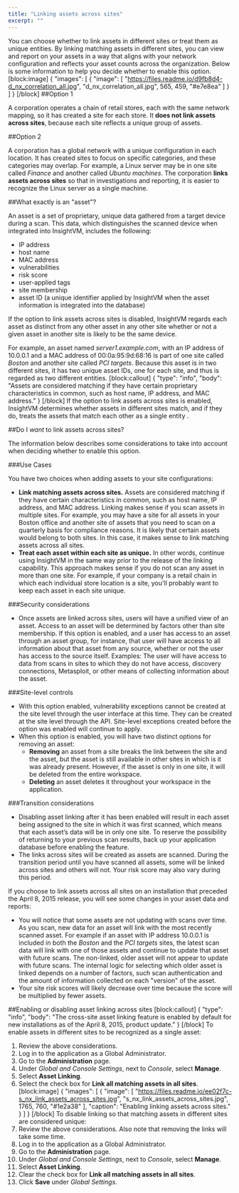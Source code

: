 ```yaml
---
title: "Linking assets across sites"
excerpt: ""
---
```

You can choose whether to link assets in different sites or treat them as unique entities. By linking matching assets in different sites, you can view and report on your assets in a way that aligns with your network configuration and reflects your asset counts across the organization. Below is some information to help you decide whether to enable this option.
[block:image]
{
  "images": [
    {
      "image": [
        "https://files.readme.io/d9fb8d4-d_nx_correlation_all.jpg",
        "d_nx_correlation_all.jpg",
        565,
        459,
        "#e7e8ea"
      ]
    }
  ]
}
[/block]
##Option 1

A corporation operates a chain of retail stores, each with the same network mapping, so it has created a site for each store. It **does not link assets across sites**, because each site reflects a unique group of assets.

##Option 2

A corporation has a global network with a unique configuration in each location. It has created sites to focus on specific categories, and these categories may overlap. For example, a Linux server may be in one site called _Finance_ and another called _Ubuntu machines_. The corporation **links assets across sites** so that in investigations and reporting, it is easier to recognize the Linux server as a single machine.

##What exactly is an "asset"?

An asset is a set of proprietary, unique data gathered from a target device during a scan. This data, which distinguishes the scanned device when integrated into InsightVM, includes the following:
* IP address
* host name
* MAC address
* vulnerabilities
* risk score
* user-applied tags
* site membership
* asset ID (a unique identifier applied by InsightVM when the asset information is integrated into the database)

If the option to link assets across sites is disabled, InsightVM regards each asset as distinct from any other asset in any other site whether or not a given asset in another site is likely to be the same device.

For example, an asset named _server1.example.com_, with an IP address of 10.0.0.1 and a MAC address of 00:0a:95:9d:68:16 is part of one site called _Boston_ and another site called _PCI targets_. Because this asset is in two different sites, it has two unique asset IDs, one for each site, and thus is regarded as two different entities.
[block:callout]
{
  "type": "info",
  "body": "Assets are considered matching if they have certain proprietary characteristics in common, such as host name, IP address, and MAC address."
}
[/block]
If the option to link assets across sites is enabled, InsightVM determines whether assets in different sites match, and if they do, treats the assets that match each other as a single entity .

##Do I _want_ to link assets across sites?

The information below describes some considerations to take into account when deciding whether to enable this option.

###Use Cases

You have two choices when adding assets to your site configurations:
* **Link matching assets across sites.** Assets are considered matching if they have certain characteristics in common, such as host name, IP address, and MAC address. Linking makes sense if you scan assets in multiple sites. For example, you may have a site for all assets in your Boston office and another site of assets that you need to scan on a quarterly basis for compliance reasons. It is likely that certain assets would belong to both sites. In this case, it makes sense to link matching assets across all sites.
* **Treat each asset within each site as unique.** In other words, continue using InsightVM in the same way prior to the release of the linking capability. This approach makes sense if you do not scan any asset in more than one site. For example, if your company is a retail chain in which each individual store location is a site, you'll probably want to keep each asset in each site unique.

###Security considerations

* Once assets are linked across sites, users will have a unified view of an asset. Access to an asset will be determined by factors other than site membership. If this option is enabled, and a user has access to an asset through an asset group, for instance, that user will have access to all information about that asset from any source, whether or not the user has access to the source itself. Examples: The user will have access to data from scans in sites to which they do not have access, discovery connections, Metasploit, or other means of collecting information about the asset.

###Site-level controls

* With this option enabled, vulnerability exceptions cannot be created at the site level through the user interface at this time. They can be created at the site level through the API. Site-level exceptions created before the option was enabled will continue to apply.
* When this option is enabled, you will have two distinct options for removing an asset:
   * **Removing** an asset from a site breaks the link between the site and the asset, but the asset is still available in other sites in which is it was already present. However, if the asset is only in one site, it will be deleted from the entire workspace.
   * **Deleting** an asset deletes it throughout your workspace in the application.

###Transition considerations

* Disabling asset linking after it has been enabled will result in each asset being assigned to the site in which it was first scanned, which means that each asset’s data will be in only one site. To reserve the possibility of returning to your previous scan results, back up your application database before enabling the feature.
* The links across sites will be created as assets are scanned. During the transition period until you have scanned all assets, some will be linked across sites and others will not. Your risk score may also vary during this period.

If you choose to link assets across all sites on an installation that preceded the April 8, 2015 release, you will see some changes in your asset data and reports:
* You will notice that some assets are not updating with scans over time. As you scan, new data for an asset will link with the most recently scanned asset. For example if an asset with IP address 10.0.0.1 is included in both the _Boston_ and the _PCI targets_ sites, the latest scan data will link with one of those assets and continue to update that asset with future scans. The non-linked, older asset will not appear to update with future scans. The internal logic for selecting which older asset is linked depends on a number of factors, such scan authentication and the amount of information collected on each "version" of the asset.
* Your site risk scores will likely decrease over time because the score will be multiplied by fewer assets.

##Enabling or disabling asset linking across sites
[block:callout]
{
  "type": "info",
  "body": "The cross-site asset linking feature is enabled by default for new installations as of the April 8, 2015, product update."
}
[/block]
To enable assets in different sites to be recognized as a single asset:
1. Review the above considerations.
2. Log in to the application as a Global Administrator.
3. Go to the **Administration** page.
4. Under _Global and Console Settings_, next to _Console_, select **Manage**.
5. Select **Asset Linking**.
6. Select the check box for **Link all matching assets in all sites**.
[block:image]
{
  "images": [
    {
      "image": [
        "https://files.readme.io/ee02f7c-s_nx_link_assets_across_sites.jpg",
        "s_nx_link_assets_across_sites.jpg",
        1765,
        760,
        "#1e2a38"
      ],
      "caption": "Enabling linking assets across sites."
    }
  ]
}
[/block]
To disable linking so that matching assets in different sites are considered unique:
1. Review the above considerations. Also note that removing the links will take some time.
2. Log in to the application as a Global Administrator.
3. Go to the **Administration** page.
4. Under _Global and Console Settings_, next to _Console_, select **Manage**.
5. Select **Asset Linking**.
6. Clear the check box for **Link all matching assets in all sites**.
7. Click **Save** under _Global Settings_.